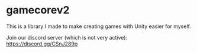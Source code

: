 # gamecorev2

This is a library I made to make creating games with Unity easier for myself.

Join our discord server (which is not very active): https://discord.gg/CSnJ289p

